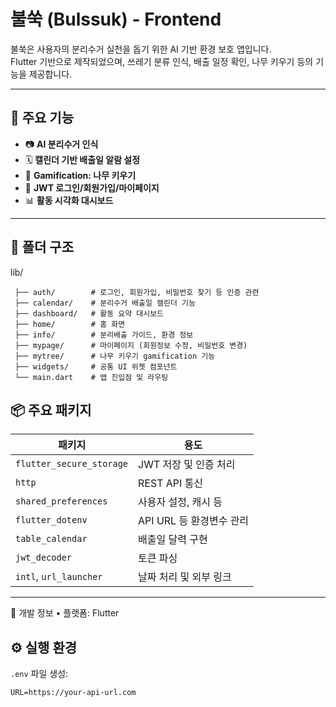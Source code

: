# 불쑥 (Bulssuk) - Frontend

불쑥은 사용자의 분리수거 실천을 돕기 위한 AI 기반 환경 보호 앱입니다.  
Flutter 기반으로 제작되었으며, 쓰레기 분류 인식, 배출 일정 확인, 나무 키우기 등의 기능을 제공합니다.

---

## 🧭 주요 기능

- 📷 **AI 분리수거 인식**
- 🗓️ **캘린더 기반 배출일 알람 설정**
- 🌳 **Gamification: 나무 키우기**
- 🧾 **JWT 로그인/회원가입/마이페이지**
- 📊 **활동 시각화 대시보드**

---

## 📂 폴더 구조
lib/ 

     ├── auth/        # 로그인, 회원가입, 비밀번호 찾기 등 인증 관련
     ├── calendar/    # 분리수거 배출일 캘린더 기능
     ├── dashboard/   # 활동 요약 대시보드
     ├── home/        # 홈 화면
     ├── info/        # 분리배출 가이드, 환경 정보
     ├── mypage/      # 마이페이지 (회원정보 수정, 비밀번호 변경)
     ├── mytree/      # 나무 키우기 gamification 기능
     ├── widgets/     # 공통 UI 위젯 컴포넌트
     └── main.dart    # 앱 진입점 및 라우팅

## 📦 주요 패키지

| 패키지 | 용도 |
|--------|------|
| `flutter_secure_storage` | JWT 저장 및 인증 처리 |
| `http` | REST API 통신 |
| `shared_preferences` | 사용자 설정, 캐시 등 |
| `flutter_dotenv` | API URL 등 환경변수 관리 |
| `table_calendar` | 배출일 달력 구현 |
| `jwt_decoder` | 토큰 파싱 |
| `intl`, `url_launcher` | 날짜 처리 및 외부 링크 |

---

📄 개발 정보
	•	플랫폼: Flutter

## ⚙️ 실행 환경

`.env` 파일 생성:

```env
URL=https://your-api-url.com
